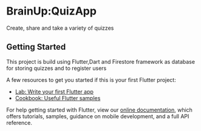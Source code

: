 # BrainUp:QuizApp

Create, share and take a variety of quizzes

## Getting Started

This project is build using Flutter,Dart and Firestore framework as database for storing quizzes and to register users

A few resources to get you started if this is your first Flutter project:

- [Lab: Write your first Flutter app](https://flutter.dev/docs/get-started/codelab)
- [Cookbook: Useful Flutter samples](https://flutter.dev/docs/cookbook)

For help getting started with Flutter, view our
[online documentation](https://flutter.dev/docs), which offers tutorials,
samples, guidance on mobile development, and a full API reference.